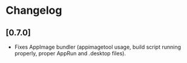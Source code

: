 # Changelog

## [0.7.0]

-   Fixes AppImage bundler (appimagetool usage, build script running properly, proper AppRun and .desktop files).
